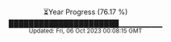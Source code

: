 <p align="center">
⏳Year Progress (76.17 %) <br>
██████████████████████▁▁▁▁▁▁▁▁ <br>
<sub>Updated: Fri, 06 Oct 2023 00:08:15 GMT</sub>
</p>

